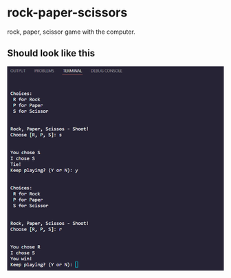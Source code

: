 # rock-paper-scissors
rock, paper, scissor game with the computer.

## Should look like this
![game_example](src/rps_example.png)